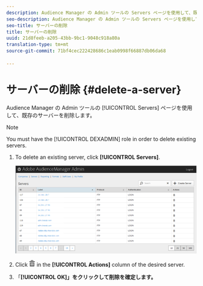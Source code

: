 ```yaml
---
description: Audience Manager の Admin ツールの Servers ページを使用して、既存のサーバーを削除します。
seo-description: Audience Manager の Admin ツールの Servers ページを使用して、既存のサーバーを削除します。
seo-title: サーバーの削除
title: サーバーの削除
uuid: 21d8feeb-a205-43bb-9bc1-9048c918a80a
translation-type: tm+mt
source-git-commit: 71bf4cec222428686c1eab0998f66887db06da68

---
```



# サーバーの削除 {#delete-a-server}

Audience Manager の Admin ツールの [!UICONTROL Servers] ページを使用して、既存のサーバーを削除します。

<!-- t_delete_server.xml -->

>[!NOTE]
>
>You must have the [!UICONTROL DEXADMIN] role in order to delete existing servers.

1. To delete an existing server, click **[!UICONTROL Servers]**.

   ![手順の結果](assets/servers.png)

1. Click  ![](assets/icon_delete.png) in the **[!UICONTROL Actions]** column of the desired server.
1. 「**[!UICONTROL OK]」をクリックして削除を確定します。**
